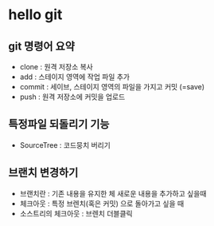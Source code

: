# hello git

## git 명령어 요약

- clone : 원격 저장소 복사
- add : 스테이지 영역에 작업 파일 추가
- commit : 세이브, 스테이지 영역의 파일을 가지고 커밋 (=save)
- push : 원격 저장소에 커밋을 업로드

## 특정파일 되돌리기 기능
- SourceTree : 코드뭉치 버리기

## 브랜치 변경하기
- 브랜치란 : 기존 내용을 유지한 체 새로운 내용을 추가하고 싶을때
- 체크아웃 : 특정 브렌치(혹은 커밋) 으로 돌아가고 싶을 때
- 소스트리의 체크아웃 : 브렌치 더블클릭

